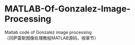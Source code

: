 # MATLAB-Of-Gonzalez-Image-Processing
Matlab code of Gonzalez image processing  
（冈萨雷斯图像处理教程MATLAB源码，按章节）
